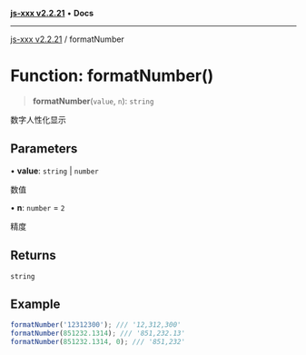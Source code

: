 [**js-xxx v2.2.21**](../README.md) • **Docs**

***

[js-xxx v2.2.21](../README.md) / formatNumber

# Function: formatNumber()

> **formatNumber**(`value`, `n`): `string`

数字人性化显示

## Parameters

• **value**: `string` \| `number`

数值

• **n**: `number` = `2`

精度

## Returns

`string`

## Example

```ts
formatNumber('12312300'); /// '12,312,300'
formatNumber(851232.1314); /// '851,232.13'
formatNumber(851232.1314, 0); /// '851,232'
```
